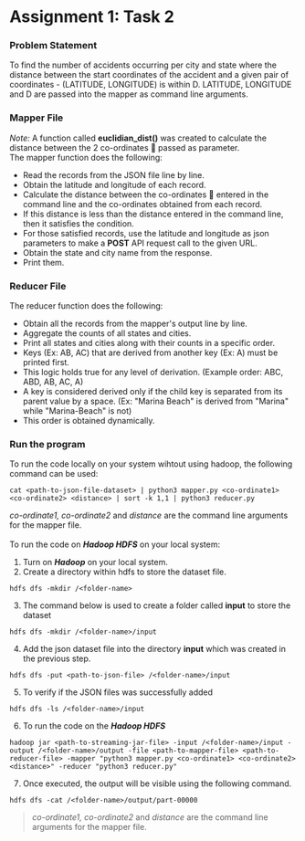 # Assignment 1: Task 2 <br>

### Problem Statement ###
To find the number of accidents occurring per city and state where the distance between the start coordinates of the accident and a given pair of coordinates - (LATITUDE, LONGITUDE) is within D. LATITUDE, LONGITUDE and D are passed into the mapper as command line arguments. <br>

### Mapper File ###
_Note:_ A function called **euclidian_dist()** was created to calculate the distance between the 2 co-ordinates :round_pushpin: passed as parameter. <br>
The mapper function does the following: <br>
 * Read the records from the JSON file line by line. <br>
 * Obtain the latitude and longitude of each record. <br>
 * Calculate the distance between the co-ordinates :round_pushpin: entered in the command line and the co-ordinates obtained from each record. <br>
 * If this distance is less than the distance entered in the command line, then it satisfies the condition. <br>
 * For those satisfied records, use the latitude and longitude as json parameters to make a **POST** API request call to the given URL. <br>
 * Obtain the state and city name from the response. <br>
 * Print them. <br>

### Reducer File ###
The reducer function does the following: <br>
 * Obtain all the records from the mapper's output line by line. <br>
 * Aggregate the counts of all states and cities. <br>
 * Print all states and cities along with their counts in a specific order. <br> 
 * Keys (Ex: AB, AC) that are derived from another key (Ex: A) must be printed first. <br>
 * This logic holds true for any level of derivation. (Example order: ABC, ABD, AB, AC, A) <br>
 * A key is considered derived only if the child key is separated from its parent value by a space. (Ex: "Marina Beach" is derived from "Marina" while "Marina-Beach" is not) <br>
 * This order is obtained dynamically. <br>
 
 ### Run the program ###
 To run the code locally on your system wihtout using hadoop, the following command can be used: <br>
 ```
 cat <path-to-json-file-dataset> | python3 mapper.py <co-ordinate1> <co-ordinate2> <distance> | sort -k 1,1 | python3 reducer.py
 ```
 _co-ordinate1, co-ordinate2_ and _distance_ are the command line arguments for the mapper file. <br><br>
 To run the code on ***Hadoop HDFS*** on your local system: <br>
1. Turn on ***Hadoop*** on your local system. <br>
2. Create a directory within hdfs to store the dataset file. <br>
```
hdfs dfs -mkdir /<folder-name>
```
3. The command below is used to create a folder called **input** to store the dataset <br>
```
hdfs dfs -mkdir /<folder-name>/input
```
4. Add the json dataset file into the directory **input** which was created in the previous step.<br>
```
hdfs dfs -put <path-to-json-file> /<folder-name>/input
```
5. To verify if the JSON files was successfully added<br>
```
hdfs dfs -ls /<folder-name>/input
```
6. To run the code on the ***Hadoop HDFS***<br>
```
hadoop jar <path-to-streaming-jar-file> -input /<folder-name>/input -output /<folder-name>/output -file <path-to-mapper-file> <path-to-reducer-file> -mapper "python3 mapper.py <co-ordinate1> <co-ordinate2> <distance>" -reducer "python3 reducer.py"
```
7. Once executed, the output will be visible using the following command.<br>
```
hdfs dfs -cat /<folder-name>/output/part-00000
```
>_co-ordinate1, co-ordinate2_ and _distance_ are the command line arguments for the mapper file. <br>
